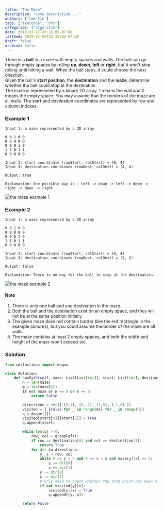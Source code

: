 ```yaml
---
title: "The Maze"
description: "Some description ..."
authors: ["lek-tin"]
tags: ["leetcode", "bfs"]
categories: ["algorithm"]
date: 2019-03-17T20:18:05-07:00
lastmod: 2019-11-09T20:18:05-07:00
draft: false
archive: false
---
```

There is a **ball** in a maze with empty spaces and walls. The ball can go through empty spaces by rolling **up**, **down**, **left** or **right**, but it won't stop rolling until hitting a wall. When the ball stops, it could choose the next direction.  
Given the ball's **start position**, the **destination** and the **maze**, determine whether the ball could stop at the destination.  
The maze is represented by a binary 2D array. 1 means the wall and 0 means the empty space. You may assume that the borders of the maze are all walls. The start and destination coordinates are represented by row and column indexes.  
### Example 1
```
Input 1: a maze represented by a 2D array

0 0 1 0 0
0 0 0 0 0
0 0 0 1 0
1 1 0 1 1
0 0 0 0 0

Input 2: start coordinate (rowStart, colStart) = (0, 4)
Input 3: destination coordinate (rowDest, colDest) = (4, 4)

Output: true

Explanation: One possible way is : left -> down -> left -> down -> right -> down -> right.
```
![the maze example 1](https://assets.leetcode.com/uploads/2018/10/12/maze_1_example_1.png)
### Example 2
```
Input 1: a maze represented by a 2D array

0 0 1 0 0
0 0 0 0 0
0 0 0 1 0
1 1 0 1 1
0 0 0 0 0

Input 2: start coordinate (rowStart, colStart) = (0, 4)
Input 3: destination coordinate (rowDest, colDest) = (3, 2)

Output: false

Explanation: There is no way for the ball to stop at the destination.
```
![the maze example 2](https://assets.leetcode.com/uploads/2018/10/13/maze_1_example_2.png)

#### Note
1. There is only one ball and one destination in the maze.
2. Both the ball and the destination exist on an empty space, and they will not be at the same position initially.
3. The given maze does not contain border (like the red rectangle in the example pictures), but you could assume the border of the maze are all walls.
4. The maze contains at least 2 empty spaces, and both the width and height of the maze won't exceed `100`.

### Solution
```python
from collections import deque

class Solution:
    def hasPath(self, maze: List[List[int]], start: List[int], destination: List[int]) -> bool:
        n = len(maze)
        m = len(maze[0])
        if not maze or n == 0 or m == 0:
            return False

        directions = set([ (0,1), (0,-1), (1,0), (-1,0) ])
        visited = [ [False for _ in range(m)] for _ in range(n)]
        q = deque([])
        visited[start[0]][start[1]] = True
        q.append(start)

        while len(q) > 0:
            row, col = q.popleft()
            if row == destination[0] and col == destination[1]:
                return True
            for dir in directions:
                y, x = row, col
                while 0 <= y < n and 0 <= x < m and maze[y][x] == 0:
                    y += dir[0]
                    x += dir[1]
                y -= dir[0]
                x -= dir[1]
                # only need to check whether the stop point has been visited - not the points along the way, because a point can be visited multiple times as a along-the-path point
                if not visited[y][x]:
                    visited[y][x] = True
                    q.append([y, x])

        return False
```